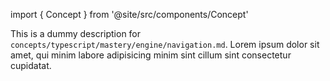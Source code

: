 import { Concept } from '@site/src/components/Concept'

<Concept
  title = "Navigation"
  kind  = "Mastery"
  block = {true}>
This is a dummy description for `concepts/typescript/mastery/engine/navigation.md`.
Lorem ipsum dolor sit amet, qui minim labore adipisicing minim sint cillum sint consectetur cupidatat.  
</Concept>

